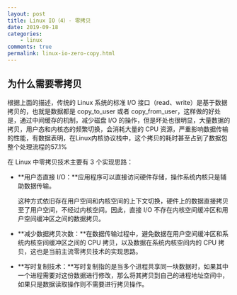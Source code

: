 ```yaml
---
layout: post
title: Linux IO（4）- 零拷贝
date: 2019-09-18
categories:
    - linux
comments: true
permalink: linux-io-zero-copy.html
---
```


## 为什么需要零拷贝

根据上面的描述，传统的  Linux 系统的标准 I/O 接口（read、write）是基于数据拷贝的，也就是数据都是 copy_to_user 或者  copy_from_user，这样做的好处是，通过中间缓存的机制，减少磁盘 I/O  的操作，但是坏处也很明显，大量数据的拷贝，用户态和内核态的频繁切换，会消耗大量的 CPU  资源，严重影响数据传输的性能，有数据表明，在Linux内核协议栈中，这个拷贝的耗时甚至占到了数据包整个处理流程的57.1%

在 Linux 中零拷贝技术主要有 3 个实现思路：

- **用户态直接 I/O：**应用程序可以直接访问硬件存储，操作系统内核只是辅助数据传输。

  这种方式依旧存在用户空间和内核空间的上下文切换，硬件上的数据直接拷贝至了用户空间，不经过内核空间。因此，直接 I/O 不存在内核空间缓冲区和用户空间缓冲区之间的数据拷贝。

- **减少数据拷贝次数：**在数据传输过程中，避免数据在用户空间缓冲区和系统内核空间缓冲区之间的 CPU 拷贝，以及数据在系统内核空间内的 CPU 拷贝，这也是当前主流零拷贝技术的实现思路。

- **写时复制技术：**写时复制指的是当多个进程共享同一块数据时，如果其中一个进程需要对这份数据进行修改，那么将其拷贝到自己的进程地址空间中，如果只是数据读取操作则不需要进行拷贝操作。

